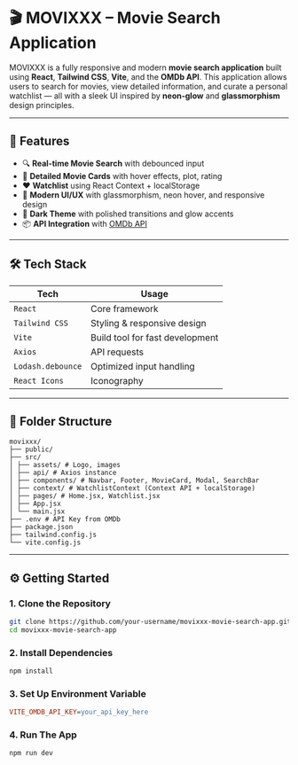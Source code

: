 # 🎬 MOVIXXX – Movie Search Application

MOVIXXX is a fully responsive and modern **movie search application** built using **React**, **Tailwind CSS**, **Vite**, and the **OMDb API**. This application allows users to search for movies, view detailed information, and curate a personal watchlist — all with a sleek UI inspired by **neon-glow** and **glassmorphism** design principles.

---

## 🧩 Features

- 🔍 **Real-time Movie Search** with debounced input
- 🎥 **Detailed Movie Cards** with hover effects, plot, rating
- ❤️ **Watchlist** using React Context + localStorage
- 🎨 **Modern UI/UX** with glassmorphism, neon hover, and responsive design
- 🌙 **Dark Theme** with polished transitions and glow accents
- 📦 **API Integration** with [OMDb API](https://www.omdbapi.com/)

---

## 🛠️ Tech Stack

| Tech | Usage |
|------|-------|
| `React` | Core framework |
| `Tailwind CSS` | Styling & responsive design |
| `Vite` | Build tool for fast development |
| `Axios` | API requests |
| `Lodash.debounce` | Optimized input handling |
| `React Icons` | Iconography |

---

## 📁 Folder Structure

```plaintext
movixxx/
├── public/
├── src/
│ ├── assets/ # Logo, images
│ ├── api/ # Axios instance
│ ├── components/ # Navbar, Footer, MovieCard, Modal, SearchBar
│ ├── context/ # WatchlistContext (Context API + localStorage)
│ ├── pages/ # Home.jsx, Watchlist.jsx
│ ├── App.jsx
│ └── main.jsx
├── .env # API Key from OMDb
├── package.json
├── tailwind.config.js
└── vite.config.js
```


---

## ⚙️ Getting Started

### 1. Clone the Repository

```bash
git clone https://github.com/your-username/movixxx-movie-search-app.git
cd movixxx-movie-search-app
```

### 2. Install Dependencies

```bash
npm install
```

### 3. Set Up Environment Variable

```ini
VITE_OMDB_API_KEY=your_api_key_here
```

### 4. Run The App

```bash
npm run dev
```



